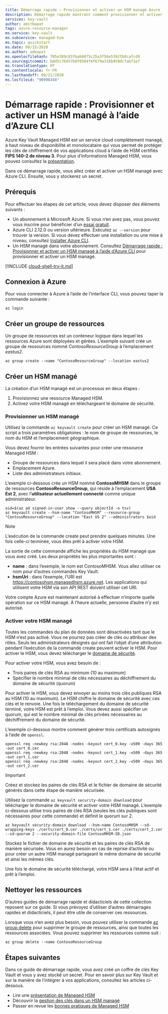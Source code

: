 ```yaml
---
title: Démarrage rapide – Provisionner et activer un HSM managé Azure
description: Démarrage rapide montrant comment provisionner et activer un HSM managé à l’aide d’Azure CLI
services: key-vault
author: amitbapat
tags: azure-resource-manager
ms.service: key-vault
ms.subservice: managed-hsm
ms.topic: quickstart
ms.date: 09/15/2020
ms.author: ambapat
ms.openlocfilehash: 705e389c83fbab6075c25a3f56e5392fb8cafcd9
ms.sourcegitcommit: bdd5c76457b0f0504f4f679a316b959dcfabf1ef
ms.translationtype: HT
ms.contentlocale: fr-FR
ms.lasthandoff: 09/22/2020
ms.locfileid: "90998348"
---
```

# <a name="quickstart-provision-and-activate-a-managed-hsm-using-azure-cli"></a>Démarrage rapide : Provisionner et activer un HSM managé à l’aide d’Azure CLI

Azure Key Vault Managed HSM est un service cloud complètement managé, à haut niveau de disponibilité et monolocataire qui vous permet de protéger les clés de chiffrement de vos applications cloud à l’aide de HSM certifiés **FIPS 140-2 de niveau 3**. Pour plus d’informations Managed HSM, vous pouvez consultez la [présentation](overview.md). 

Dans ce démarrage rapide, vous allez créer et activer un HSM managé avec Azure CLI. Ensuite, vous y stockerez un secret.

## <a name="prerequisites"></a>Prérequis

Pour effectuer les étapes de cet article, vous devez disposer des éléments suivants :

* Un abonnement à Microsoft Azure. Si vous n’en avez pas, vous pouvez vous inscrire pour bénéficier d’un [essai gratuit](https://azure.microsoft.com/pricing/free-trial).
* Azure CLI 2.12.0 ou version ultérieure. Exécutez `az --version` pour trouver la version. Si vous devez effectuer une installation ou une mise à niveau, consultez [Installer Azure CLI]( /cli/azure/install-azure-cli).
* Un HSM managé dans votre abonnement. Consultez [Démarrage rapide : Provisionner et activer un HSM managé à l’aide d’Azure CLI](quick-create-cli.md) pour provisionner et activer un HSM managé.

[!INCLUDE [cloud-shell-try-it.md](../../../includes/cloud-shell-try-it.md)]

## <a name="sign-in-to-azure"></a>Connexion à Azure

Pour vous connecter à Azure à l’aide de l’interface CLI, vous pouvez taper la commande suivante :

```azurecli
az login
```

## <a name="create-a-resource-group"></a>Créer un groupe de ressources

Un groupe de ressources est un conteneur logique dans lequel les ressources Azure sont déployées et gérées. L’exemple suivant crée un groupe de ressources nommé *ContosoResourceGroup* à l’emplacement *eastus2*.

```azurecli-interactive
az group create --name "ContosoResourceGroup" --location eastus2
```

## <a name="create-a-managed-hsm"></a>Créer un HSM managé

La création d’un HSM managé est un processus en deux étapes :
1. Provisionnez une ressource Managed HSM.
1. Activez votre HSM managé en téléchargeant le domaine de sécurité.

### <a name="provision-a-managed-hsm"></a>Provisionner un HSM managé

Utilisez la commande `az keyvault create` pour créer un HSM managé. Ce script a trois paramètres obligatoires : le nom de groupe de ressources, le nom du HSM et l’emplacement géographique.

Vous devez fournir les entrées suivantes pour créer une ressource Managed HSM :
- Groupe de ressources dans lequel il sera placé dans votre abonnement.
- Emplacement Azure.
- Liste des administrateurs initiaux.

L’exemple ci-dessous crée un HSM nommé **ContosoMHSM** dans le groupe de ressources **ContosoResourceGroup**, qui réside à l’emplacement **USA Est 2**, avec l’**utilisateur actuellement connecté** comme unique administrateur.

```azurecli-interactive
oid=$(az ad signed-in-user show --query objectId -o tsv)
az keyvault create --hsm-name "ContosoMHSM" --resource-group "ContosoResourceGroup" --location "East US 2" --administrators $oid
```

> [!NOTE]
> L’exécution de la commande create peut prendre quelques minutes. Une fois celle-ci terminée, vous êtes prêt à activer votre HSM.

La sortie de cette commande affiche les propriétés du HSM managé que vous avez créé. Les deux propriétés les plus importantes sont :

* **name** : dans l’exemple, le nom est ContosoMHSM. Vous allez utiliser ce nom pour d’autres commandes Key Vault.
* **hsmUri** : dans l’exemple, l’URI est https://contosohsm.managedhsm.azure.net. Les applications qui utilisent votre HSM via son API REST doivent utiliser cet URI.

Votre compte Azure est maintenant autorisé à effectuer n’importe quelle opération sur ce HSM managé. À l’heure actuelle, personne d’autre n’y est autorisé.

### <a name="activate-your-managed-hsm"></a>Activer votre HSM managé

Toutes les commandes du plan de données sont désactivées tant que le HSM n’est pas activé. Vous ne pourrez pas créer de clés ou attribuer des rôles. Seuls les administrateurs désignés qui ont fait l’objet d’une attribution pendant l’exécution de la commande create peuvent activer le HSM. Pour activer le HSM, vous devez télécharger le [domaine de sécurité](security-domain.md).

Pour activer votre HSM, vous avez besoin de :
- Trois paires de clés RSA au minimum (10 au maximum)
- Spécifier le nombre minimal de clés nécessaires au déchiffrement du domaine de sécurité (quorum)

Pour activer le HSM, vous devez envoyer au moins trois clés publiques RSA au HSM (10 au maximum). Le HSM chiffre le domaine de sécurité avec ces clés et le renvoie. Une fois le téléchargement du domaine de sécurité terminé, votre HSM est prêt à l’emploi. Vous devez aussi spécifier un quorum, qui est le nombre minimal de clés privées nécessaires au déchiffrement du domaine de sécurité.

L’exemple ci-dessous montre comment générer trois certificats autosignés à l’aide de `openssl`.

```azurecli-interactive
openssl req -newkey rsa:2048 -nodes -keyout cert_0.key -x509 -days 365 -out cert_0.cer
openssl req -newkey rsa:2048 -nodes -keyout cert_1.key -x509 -days 365 -out cert_1.cer
openssl req -newkey rsa:2048 -nodes -keyout cert_2.key -x509 -days 365 -out cert_2.cer
```

> [!IMPORTANT]
> Créez et stockez les paires de clés RSA et le fichier de domaine de sécurité générés dans cette étape de manière sécurisée.

Utilisez la commande `az keyvault security-domain download` pour télécharger le domaine de sécurité et activer votre HSM managé. L’exemple ci-dessous utilise trois paires de clés RSA (seules les clés publiques sont nécessaires pour cette commande) et définit le quorum sur 2.

```azurecli-interactive
az keyvault security-domain download --hsm-name ContosoMHSM --sd-wrapping-keys ./certs/cert_0.cer ./certs/cert_1.cer ./certs/cert_2.cer --sd-quorum 2 --security-domain-file ContosoMHSM-SD.json
```

Stockez le fichier de domaine de sécurité et les paires de clés RSA de manière sécurisée. Vous en aurez besoin en cas de reprise d’activité ou pour créer un autre HSM managé partageant le même domaine de sécurité et ainsi les mêmes clés.

Une fois le domaine de sécurité téléchargé, votre HSM sera à l’état actif et prêt à l’emploi.

## <a name="clean-up-resources"></a>Nettoyer les ressources

D’autres guides de démarrage rapide et didacticiels de cette collection reposent sur ce guide. Si vous prévoyez d’utiliser d’autres démarrages rapides et didacticiels, il peut être utile de conserver ces ressources.

Lorsque vous n’en avez plus besoin, vous pouvez utiliser la commande [az group delete](/cli/azure/group) pour supprimer le groupe de ressources, ainsi que toutes les ressources associées. Vous pouvez supprimer les ressources comme suit :

```azurecli-interactive
az group delete --name ContosoResourceGroup
```

## <a name="next-steps"></a>Étapes suivantes

Dans ce guide de démarrage rapide, vous avez créé un coffre de clés Key Vault et vous y avez stocké un secret. Pour en savoir plus sur Key Vault et sur la manière de l’intégrer à vos applications, consultez les articles ci-dessous.

- Lire une [présentation de Managed HSM](overview.md)
- Découvrir la [gestion des clés dans un HSM managé](key-management.md)
- Passer en revue les [bonnes pratiques de Managed HSM](best-practices.md)
